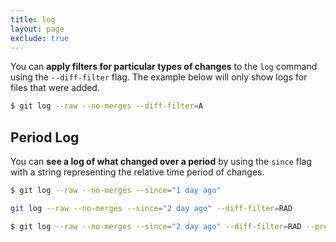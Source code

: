 ```yaml
---
title: log
layout: page
exclude: true
---
```


You can **apply filters for particular types of changes** to the `log` command using the `--diff-filter` flag. The example below will only show logs for files that were added.
```bash
$ git log --raw --no-merges --diff-filter=A
```

## Period Log

You can **see a log of what changed over a period** by using the `since` flag with a string representing the relative time period of changes.
```bash
$ git log --raw --no-merges --since="1 day ago"
```

```bash
git log --raw --no-merges --since="2 day ago" --diff-filter=RAD
```

```bash
$ git log --raw --no-merges --since="2 day ago" --diff-filter=RAD --pretty=format: --name-only
```
<!--stackedit_data:
eyJoaXN0b3J5IjpbMjQ3MjQwNzE3XX0=
-->